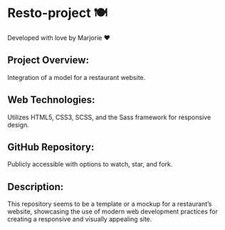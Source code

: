 # Resto-project 🍽️

Developed with love by Marjorie ❤️

## Project Overview: 
Integration of a model for a restaurant website.
## Web Technologies: 
Utilizes HTML5, CSS3, SCSS, and the Sass framework for responsive design.
## GitHub Repository: 
Publicly accessible with options to watch, star, and fork.
## Description: 
This repository seems to be a template or a mockup for a restaurant’s website, showcasing the use of modern web development practices for creating a responsive and visually appealing site.
